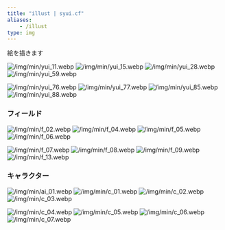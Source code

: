 ```yaml
---
title: "illust | syui.cf"
aliases:
    - /illust
type: img
---
```


絵を描きます

<p class="img-fa-bars"><a href="/imgall"><i class="fas fa-bars"></i></a></p>

![/img/min/yui_11.webp](/img/min/yui_11.webp)
![/img/min/yui_15.webp](/img/min/yui_15.webp)
![/img/min/yui_28.webp](/img/min/yui_28.webp)
![/img/min/yui_59.webp](/img/min/yui_59.webp)

![/img/min/yui_76.webp](/img/min/yui_76.webp)
![/img/min/yui_77.webp](/img/min/yui_77.webp)
![/img/min/yui_85.webp](/img/min/yui_85.webp)
![/img/min/yui_88.webp](/img/min/yui_88.webp)


### フィールド

![/img/min/f_02.webp](/img/min/f_02.webp)
![/img/min/f_04.webp](/img/min/f_04.webp)
![/img/min/f_05.webp](/img/min/f_05.webp)
![/img/min/f_06.webp](/img/min/f_06.webp)

![/img/min/f_07.webp](/img/min/f_07.webp)
![/img/min/f_08.webp](/img/min/f_08.webp)
![/img/min/f_09.webp](/img/min/f_09.webp)
![/img/min/f_13.webp](/img/min/f_13.webp)

### キャラクター

![/img/min/ai_01.webp](/img/min/ai_01.webp)
![/img/min/c_01.webp](/img/min/c_01.webp)
![/img/min/c_02.webp](/img/min/c_02.webp)
![/img/min/c_03.webp](/img/min/c_03.webp)

![/img/min/c_04.webp](/img/min/c_04.webp)
![/img/min/c_05.webp](/img/min/c_05.webp)
![/img/min/c_06.webp](/img/min/c_06.webp)
![/img/min/c_07.webp](/img/min/c_07.webp)


<a href="/imgall/"><i class="fas fa-bars"></i></a>


